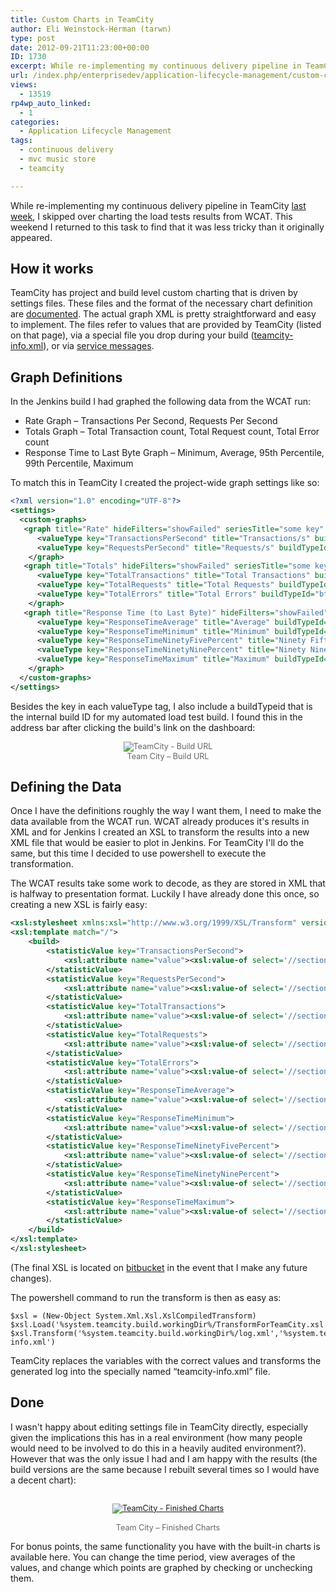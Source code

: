 ```yaml
---
title: Custom Charts in TeamCity
author: Eli Weinstock-Herman (tarwn)
type: post
date: 2012-09-21T11:23:00+00:00
ID: 1730
excerpt: While re-implementing my continuous delivery pipeline in TeamCity last week, I skipped over charting the load tests results from WCAT. This weekend I returned to this task to find that it was less tricky than it originally appeared.
url: /index.php/enterprisedev/application-lifecycle-management/custom-charts-in-teamcity/
views:
  - 13519
rp4wp_auto_linked:
  - 1
categories:
  - Application Lifecycle Management
tags:
  - continuous delivery
  - mvc music store
  - teamcity

---
```

While re-implementing my continuous delivery pipeline in TeamCity <a href="/index.php/EnterpriseDev/application-lifecycle-management/continuous-delivery-with-teamcity" title="Continuous Delivery with TeamCity" target="_blank">last week</a>, I skipped over charting the load tests results from WCAT. This weekend I returned to this task to find that it was less tricky than it originally appeared.

## How it works

TeamCity has project and build level custom charting that is driven by settings files. These files and the format of the necessary chart definition are <a href="http://confluence.jetbrains.net/display/TCD7/Custom+Chart" title="Custom Charts on TeamCity 7" target="_blank">documented</a>. The actual graph XML is pretty straightforward and easy to implement. The files refer to values that are provided by TeamCity (listed on that page), via a special file you drop during your build (<a href="http://confluence.jetbrains.net/display/TCD7/Build+Script+Interaction+with+TeamCity#BuildScriptInteractionwithTeamCity-provideStatsUsingFile" title="teamcity-info.xml Details" target="_blank">teamcity-info.xml</a>), or via <a href="http://confluence.jetbrains.net/display/TCD7/Build+Script+Interaction+with+TeamCity#BuildScriptInteractionwithTeamCity-ReportingBuildStatistics" title="Service Message Details" target="_blank">service messages</a>.

## Graph Definitions

In the Jenkins build I had graphed the following data from the WCAT run:

  * Rate Graph – Transactions Per Second, Requests Per Second
  * Totals Graph – Total Transaction count, Total Request count, Total Error count
  * Response Time to Last Byte Graph – Minimum, Average, 95th Percentile, 99th Percentile, Maximum

To match this in TeamCity I created the project-wide graph settings like so:

```xml
<?xml version="1.0" encoding="UTF-8"?>
<settings>
  <custom-graphs>
   <graph title="Rate" hideFilters="showFailed" seriesTitle="some key" format="">
      <valueType key="TransactionsPerSecond" title="Transactions/s" buildTypeId="bt4"/>
      <valueType key="RequestsPerSecond" title="Requests/s" buildTypeId="bt4"/>
    </graph>
   <graph title="Totals" hideFilters="showFailed" seriesTitle="some key" format="">
      <valueType key="TotalTransactions" title="Total Transactions" buildTypeId="bt4"/>
      <valueType key="TotalRequests" title="Total Requests" buildTypeId="bt4"/>
      <valueType key="TotalErrors" title="Total Errors" buildTypeId="bt4"/>
    </graph>
   <graph title="Response Time (to Last Byte)" hideFilters="showFailed" seriesTitle="some key" format="duration">
      <valueType key="ResponseTimeAverage" title="Average" buildTypeId="bt4"/>
      <valueType key="ResponseTimeMinimum" title="Minimum" buildTypeId="bt4"/>
      <valueType key="ResponseTimeNinetyFivePercent" title="Ninety Fifth Percent" buildTypeId="bt4"/>
      <valueType key="ResponseTimeNinetyNinePercent" title="Ninety Nineth Percent" buildTypeId="bt4"/>
      <valueType key="ResponseTimeMaximum" title="Maximum" buildTypeId="bt4"/>
    </graph>
  </custom-graphs>
</settings>
```
Besides the key in each valueType tag, I also include a buildTypeid that is the internal build ID for my automated load test build. I found this in the address bar after clicking the build's link on the dashboard:

<div style="text-align: center; font-size: 90%; color: #666666;">
  <img src="http://tiernok.com/LTDBlog/ContinuousDelivery/TeamCityCharts_link.png" alt="TeamCity - Build URL" /><br /> Team City – Build URL
</div>

## Defining the Data

Once I have the definitions roughly the way I want them, I need to make the data available from the WCAT run. WCAT already produces it's results in XML and for Jenkins I created an XSL to transform the results into a new XML file that would be easier to plot in Jenkins. For TeamCity I'll do the same, but this time I decided to use powershell to execute the transformation.

The WCAT results take some work to decode, as they are stored in XML that is halfway to presentation format. Luckily I have already done this once, so creating a new XSL is fairly easy:

```xml
<xsl:stylesheet xmlns:xsl="http://www.w3.org/1999/XSL/Transform" version="1.0">
<xsl:template match="/">
	<build>
		<statisticValue key="TransactionsPerSecond">
			<xsl:attribute name="value"><xsl:value-of select='//section[@name="summary"]/table[@name="summarydata"]/item/data[@name="tps"]' /></xsl:attribute>
		</statisticValue>
		<statisticValue key="RequestsPerSecond">
			<xsl:attribute name="value"><xsl:value-of select='//section[@name="summary"]/table[@name="summarydata"]/item/data[@name="rps"]' /></xsl:attribute>
		</statisticValue>
		<statisticValue key="TotalTransactions">
			<xsl:attribute name="value"><xsl:value-of select='//section[@name="details"]/table[@name="requeststats"]/item[1]/data[@name="transactions"]' /></xsl:attribute>
		</statisticValue>
		<statisticValue key="TotalRequests">
			<xsl:attribute name="value"><xsl:value-of select='//section[@name="details"]/table[@name="requeststats"]/item[1]/data[@name="requests"]' /></xsl:attribute>
		</statisticValue>
		<statisticValue key="TotalErrors">
			<xsl:attribute name="value"><xsl:value-of select='//section[@name="summary"]/table[@name="summarydata"]/item/data[@name="terrors"]' /></xsl:attribute>
		</statisticValue>
		<statisticValue key="ResponseTimeAverage">
			<xsl:attribute name="value"><xsl:value-of select='//section[@name="details"]/table[@name="histogram"]/item[2]/data[@name="response_time_avg"]' /></xsl:attribute>
		</statisticValue>
		<statisticValue key="ResponseTimeMinimum">
			<xsl:attribute name="value"><xsl:value-of select='//section[@name="details"]/table[@name="histogram"]/item[2]/data[@name="response_time_min"]' /></xsl:attribute>
		</statisticValue>
		<statisticValue key="ResponseTimeNinetyFivePercent">
			<xsl:attribute name="value"><xsl:value-of select='//section[@name="details"]/table[@name="histogram"]/item[2]/data[@name="response_time_95"]' /></xsl:attribute>
		</statisticValue>
		<statisticValue key="ResponseTimeNinetyNinePercent">
			<xsl:attribute name="value"><xsl:value-of select='//section[@name="details"]/table[@name="histogram"]/item[2]/data[@name="response_time_99"]' /></xsl:attribute>
		</statisticValue>
		<statisticValue key="ResponseTimeMaximum">
			<xsl:attribute name="value"><xsl:value-of select='//section[@name="details"]/table[@name="histogram"]/item[2]/data[@name="response_time_max"]' /></xsl:attribute>
		</statisticValue>
	</build>
</xsl:template>
</xsl:stylesheet>
```
(The final XSL is located on [bitbucket][1] in the event that I make any future changes).

The powershell command to run the transform is then as easy as:

```text
$xsl = (New-Object System.Xml.Xsl.XslCompiledTransform)
$xsl.Load('%system.teamcity.build.workingDir%/TransformForTeamCity.xsl')
$xsl.Transform('%system.teamcity.build.workingDir%/log.xml','%system.teamcity.build.workingDir%/teamcity-info.xml')
```
TeamCity replaces the variables with the correct values and transforms the generated log into the specially named “teamcity-info.xml” file.

## Done

I wasn't happy about editing settings file in TeamCity directly, especially given the implications this has in a real environment (how many people would need to be involved to do this in a heavily audited environment?). However that was the only issue I had and I am happy with the results (the build versions are the same because I rebuilt several times so I would have a decent chart):

<div style="text-align: center; font-size: 90%; color: #666666;">
  <a href="http://tiernok.com/LTDBLog/ContinuousDelivery/TeamCityCharts.png" target="_blank"><br /> <img src="http://tiernok.com/LTDBlog/ContinuousDelivery/TeamCityCharts_sm.png" alt="TeamCity - Finished Charts" /><br /> </a><br /> Team City – Finished Charts
</div>

For bonus points, the same functionality you have with the built-in charts is available here. You can change the time period, view averages of the values, and change which points are graphed by checking or unchecking them.

 [1]: https://bitbucket.org/tarwn/mvcmusicstore.loadtest/src/ee1713fd00ff/TransformForTeamCity.xsl "TransformForTeamCity.xsl from tarwn / MVCMusicStore.LoadTest"
